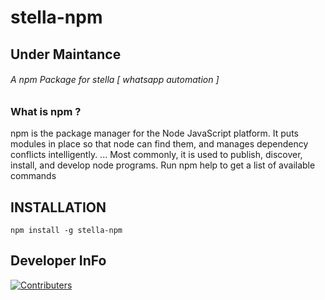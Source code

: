 # stella-npm
## Under Maintance
###### A npm Package for stella [ whatsapp automation ]
### What is npm ?
 npm is the package manager for the Node JavaScript platform. It puts modules in place so that node can find them, and manages dependency conflicts intelligently. ... Most commonly, it is used to publish, discover, install, and develop node programs. Run npm help to get a list of available commands
 
 ## INSTALLATION
 ` npm install -g stella-npm `
 
 ## Developer InFo
 
[![Contributers](https://contributors-img.web.app/image?repo=riz4d/stella-npm)](https://github.com/riz4d)
